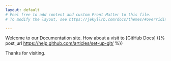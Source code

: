 ```yaml
---
layout: default
# Feel free to add content and custom Front Matter to this file.
# To modify the layout, see https://jekyllrb.com/docs/themes/#overriding-theme-defaults

---
```

Welcome to our Documentation site. How about a visit to [GitHub Docs] ({% post_url https://help.github.com/articles/set-up-git/ %})

Thanks for visiting.
